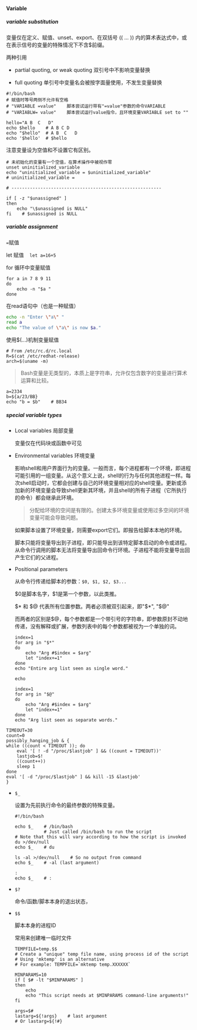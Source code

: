 #### Variable

##### variable substitution

变量仅在定义、赋值、unset、export、在双括号 (( ... )) 内的算术表达式中，或在表示信号的变量的特殊情况下不含$前缀。

两种引用

- partial quoting, or weak quoting  双引号中不影响变量替换

- full quoting  单引号中变量名会被按字面量使用，不发生变量替换

```shell
#!/bin/bash
# 赋值时等号两侧不允许有空格
# "VARIABLE =value"    脚本尝试运行带有"=value"参数的命令VARIABLE
# "VARIABLW= value"    脚本尝试运行value指令，且环境变量VARIABLE set to ""

hello="A B  C   D"
echo $hello    # A B C D
echo "$hello"  # A B  C   D
echo '$hello'  # $hello
```

注意变量设为空值和不设置它有区别。

```shell
# 未初始化的变量有一个空值，在算术操作中被视作零
unset uninitialized_variable
echo "uninitialized_variable = $uninitialized_variable"
# uninitialized_variable = 

# ---------------------------------------------------------

if [ -z "$unassigned" ]
then
    echo "\$unassigned is NULL"
fi    # $unassigned is NULL
```

##### variable assignment

`=`赋值

let 赋值    `let a=16+5`

for 循环中变量赋值

```shell
for a in 7 8 9 11
do
    echo -n "$a "
done
```

在read语句中（也是一种赋值）

```bash
echo -n "Enter \"a\" "
read a
echo "The value of \"a\" is now $a."
```

使用$(...)机制变量赋值

```shell
# From /etc/rc.d/rc.local
R=$(cat /etc/redhat-release)
arch=$(uname -m)
```

> Bash变量是无类型的，本质上是字符串，允许仅包含数字的变量进行算术运算和比较。

```shell
a=2334
b=${a/23/BB}
echo "b = $b"    # BB34
```

##### special variable types

- Local variables 局部变量
  
  变量仅在代码块或函数中可见

- Environmental variables 环境变量
  
  影响shell和用户界面行为的变量。一般而言，每个进程都有一个环境，即进程可能引用的一组变量。从这个意义上说，shell的行为与任何其他进程一样。每次shell启动时，它都会创建与自己的环境变量相对应的shell变量。更新或添加新的环境变量会导致shell更新其环境，并且shell的所有子进程（它所执行的命令）都会继承此环境。
  
  > 分配给环境的空间是有限的。创建太多环境变量或使用过多空间的环境变量可能会导致问题。
  
  如果脚本设置了环境变量，则需要export它们。即报告给脚本本地的环境。
  
  脚本只能将变量导出到子进程，即只能导出到该特定脚本启动的命令或进程。从命令行调用的脚本无法将变量导出回命令行环境。子进程不能将变量导出回产生它们的父进程。

- Positional parameters
  
  从命令行传递给脚本的参数：`$0, $1, $2, $3...`
  
  $0是脚本名字，\$1是第一个参数，以此类推。
  
  \$* 和 \$@ 代表所有位置参数。两者必须被双引起来，即"\$*", "\$@"
  
  而两者的区别是$@，每个参数都是一个带引号的字符串，即参数原封不动地传递，没有解释或扩展，参数列表中的每个参数都被视为一个单独的词。
  
  ```shell
  index=1
  for arg in "$*"
  do
      echo "Arg #$index = $arg"
      let "index+=1"
  done
  echo "Entire arg list seen as single word."
  
  echo
  
  index=1
  for arg in "$@"
  do
      echo "Arg #$index = $arg"
      let "index+=1"
  done
  echo "Arg list seen as separate words."
  ```

```shell
TIMEOUT=30
count=0
possibly_hanging_job & {
while ((count < TIMEOUT )); do
    eval '[ ! -d "/proc/$lastjob" ] && ((count = TIMEOUT))'
    lastjob=$!
    ((count++))
    sleep 1
done
eval '[ -d "/proc/$lastjob" ] && kill -15 &lastjob'
}
```

- `$_`
  
  设置为先前执行命令的最终参数的特殊变量。
  
  ```shell
  #!/bin/bash
  
  echo $_    # /bin/bash
             # Just called /bin/bash to run the script
  # Note that this will vary according to how the script is invoked
  du >/dev/null
  echo $_    # du
  
  ls -al >/dev/null    # So no output from command
  echo $_    # -al (last argument)
  
  :
  echo $_    # :
  ```

- `$?`
  
  命令/函数/脚本本身的退出状态，

- `$$`
  
  脚本本身的进程ID
  
  常用来创建唯一临时文件
  
  ```shell
  TEMPFILE=temp.$$
  # Create a "unique" temp file name, using process id of the script
  # Using 'mktemp' is an alternative
  # For example: TEMPFILE=`mktemp temp.XXXXXX`
  ```
  
  ```shell
  MINPARAMS=10
  if [ $# -lt "$MINPARAMS" ]
  then
      echo
      echo "This script needs at $MINPARAMS command-line arguments!"
  fi
  
  args=$#
  lastarg=${!args}    # last argument
  # Or lastarg=${!#}
  ```
